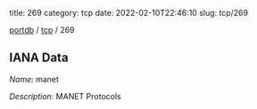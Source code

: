 title: 269
category: tcp
date: 2022-02-10T22:46:10
slug: tcp/269

[portdb](/) / [tcp](/category/tcp.html) / 269


## IANA Data

_Name:_ manet

_Description:_ MANET Protocols

